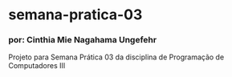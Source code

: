 # semana-pratica-03
### por: Cinthia Mie Nagahama Ungefehr
Projeto para Semana Prática 03 da disciplina de Programação de Computadores III
